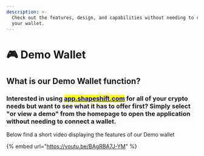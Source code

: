 ```yaml
---
description: >-
  Check out the features, design, and capabilities without needing to connect
  your wallet.
---
```


# 🎮 Demo Wallet

## What is our Demo Wallet function?

### Interested in using [<mark style="color:blue;">**app.shapeshift.com**</mark>](https://app.shapeshift.com/#/connect-wallet?returnUrl=/dashboard) for all of your crypto needs but want to see what it has to offer first? Simply select "or view a demo" from the homepage to open the application without needing to connect a wallet.

Below find a short video displaying the features of our Demo wallet

{% embed url="https://youtu.be/BAgRBA7J-YM" %}
